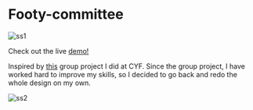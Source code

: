 # Footy-committee

![ss1](https://github.com/ZahraaTayyar/Footy-committee/assets/113244988/31b04faf-845e-48d6-9537-b3a42da63afe)

Check out the live [demo!](https://footy-committee.netlify.app/)

Inspired by [this](https://github.com/ZahraaTayyar/Community-Football-Website) group project I did at CYF. Since the group project, I have worked hard to improve my skills, so I decided to go back and redo the whole design on my own.

![ss2](https://github.com/ZahraaTayyar/Footy-committee/assets/113244988/f7babd92-6e13-4bef-820f-9157e4e7d9bc)
